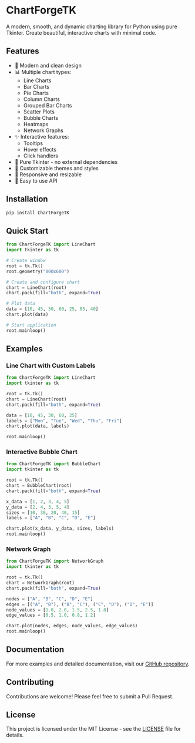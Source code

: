# ChartForgeTK

A modern, smooth, and dynamic charting library for Python using pure Tkinter. Create beautiful, interactive charts with minimal code.

## Features

- 🎨 Modern and clean design
- 📊 Multiple chart types:
  - Line Charts
  - Bar Charts
  - Pie Charts
  - Column Charts
  - Grouped Bar Charts
  - Scatter Plots
  - Bubble Charts
  - Heatmaps
  - Network Graphs
- ✨ Interactive features:
  - Tooltips
  - Hover effects
  - Click handlers
- 🎯 Pure Tkinter - no external dependencies
- 🌈 Customizable themes and styles
- 📱 Responsive and resizable
- 🚀 Easy to use API

## Installation

```bash
pip install ChartForgeTK
```

## Quick Start

```python
from ChartForgeTK import LineChart
import tkinter as tk

# Create window
root = tk.Tk()
root.geometry("800x600")

# Create and configure chart
chart = LineChart(root)
chart.pack(fill="both", expand=True)

# Plot data
data = [10, 45, 30, 60, 25, 85, 40]
chart.plot(data)

# Start application
root.mainloop()
```

## Examples

### Line Chart with Custom Labels
```python
from ChartForgeTK import LineChart
import tkinter as tk

root = tk.Tk()
chart = LineChart(root)
chart.pack(fill="both", expand=True)

data = [10, 45, 30, 60, 25]
labels = ["Mon", "Tue", "Wed", "Thu", "Fri"]
chart.plot(data, labels)

root.mainloop()
```

### Interactive Bubble Chart
```python
from ChartForgeTK import BubbleChart
import tkinter as tk

root = tk.Tk()
chart = BubbleChart(root)
chart.pack(fill="both", expand=True)

x_data = [1, 2, 3, 4, 5]
y_data = [2, 4, 3, 5, 4]
sizes = [10, 30, 20, 40, 15]
labels = ["A", "B", "C", "D", "E"]

chart.plot(x_data, y_data, sizes, labels)
root.mainloop()
```

### Network Graph
```python
from ChartForgeTK import NetworkGraph
import tkinter as tk

root = tk.Tk()
chart = NetworkGraph(root)
chart.pack(fill="both", expand=True)

nodes = ["A", "B", "C", "D", "E"]
edges = [("A", "B"), ("B", "C"), ("C", "D"), ("D", "E")]
node_values = [1.0, 2.0, 1.5, 2.5, 1.8]
edge_values = [0.5, 1.0, 0.8, 1.2]

chart.plot(nodes, edges, node_values, edge_values)
root.mainloop()
```

## Documentation

For more examples and detailed documentation, visit our [GitHub repository](https://github.com/ghassenTn/ChartForgeTK).

## Contributing

Contributions are welcome! Please feel free to submit a Pull Request.

## License

This project is licensed under the MIT License - see the [LICENSE](LICENSE) file for details.
